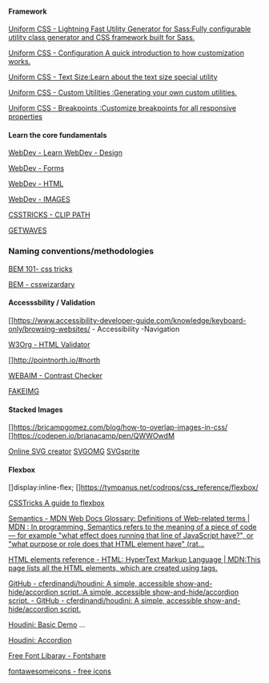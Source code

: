 





#### Framework

[Uniform CSS - Lightning Fast Utility Generator for Sass:Fully configurable utility class generator and CSS framework built for Sass.](https://uniformcss.com/)

[Uniform CSS - Configuration A quick introduction to how customization works.](https://uniformcss.com/docs/configuration/#cdn-configuration)

[Uniform CSS - Text Size:Learn about the text size special utility](https://uniformcss.com/docs/text-size/#page-top)

[Uniform CSS - Custom Utilities :Generating your own custom utilities.](https://uniformcss.com/docs/custom-utilities/)

[Uniform CSS - Breakpoints :Customize breakpoints for all responsive properties](https://uniformcss.com/docs/breakpoints/#page-top)



#### Learn the core fundamentals
[WebDev  - Learn ](https://web.dev/learn)
[ WebDev  - Design ](https://web.dev/learn/design/)

[ WebDev  -  Forms ](https://web.dev/learn/forms/) 

[WebDev  - HTML ](https://web.dev/learn/html/) 

[WebDev  - IMAGES](https://web.dev/learn-images/) 

[ CSSTRICKS - CLIP PATH ](https://css-tricks.com/animating-with-clip-path/)

[GETWAVES](https://getwaves.io/ )



### Naming conventions/methodologies

[BEM 101- css tricks](https://css-tricks.com/bem-101/)

[BEM - csswizardary](https://csswizardry.com/2013/01/mindbemding-getting-your-head-round-bem-syntax/)

#### Accesssbility / Validation

[]https://www.accessibility-developer-guide.com/knowledge/keyboard-only/browsing-websites/ - Accessibility -Navigation

[W3Org - HTML Validator](https://validator.w3.org/)

[]http://pointnorth.io/#north 


[WEBAIM - Contrast Checker](https://webaim.org/resources/contrastchecker/)

[FAKEIMG](https://fakeimg.pl/)





#### Stacked Images

[]https://bricampgomez.com/blog/how-to-overlap-images-in-css/ 
[]https://codepen.io/brianacamp/pen/QWWOwdM



[Online SVG creator](https://editsvgcode.com/)
[SVGOMG](https://svgomg.net/)
[SVGsprite](https://svgsprit.es/)

#### Flexbox
[]display:inline-flex;
[]https://tympanus.net/codrops/css_reference/flexbox/

[CSSTricks A guide to flexbox](https://css-tricks.com/snippets/css/a-guide-to-flexbox/)



[Semantics - MDN Web Docs Glossary: Definitions of Web-related terms | MDN : In programming, Semantics refers to the meaning of a piece of code — for example "what effect does running that line of JavaScript have?", or "what purpose or role does that HTML element have" (rat...](https://developer.mozilla.org/en-US/docs/Glossary/Semantics#semantic_elements)


[HTML elements reference - HTML: HyperText Markup Language | MDN:This page lists all the HTML elements, which are created using tags.](https://developer.mozilla.org/en-US/docs/Web/HTML/Element)



[GitHub - cferdinandi/houdini: A simple, accessible show-and-hide/accordion script.:A simple, accessible show-and-hide/accordion script. - GitHub - cferdinandi/houdini: A simple, accessible show-and-hide/accordion script.](https://github.com/cferdinandi/houdini)



[Houdini: Basic Demo](https://codepen.io/cferdinandi/pen/JeByZQ)
...

[Houdini: Accordion](https://codepen.io/cferdinandi/pen/PxBKxp)


[Free Font Libaray - Fontshare](https://www.fontshare.com/)

[fontawesomeicons - free icons](https://fontawesomeicons.com/svg/icons)